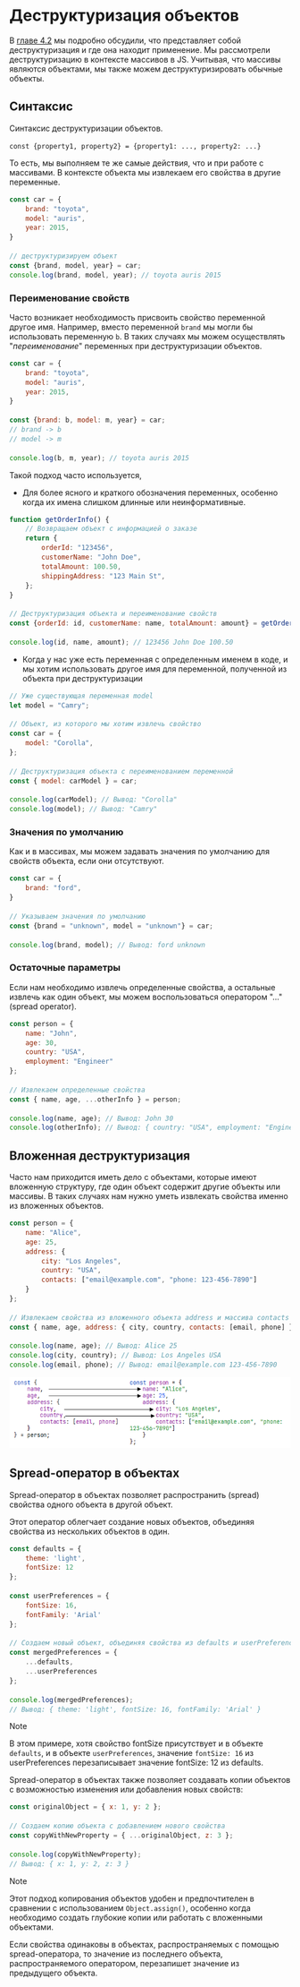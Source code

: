 # Деструктуризация объектов

В [главе 4.2](../4_arrays/42_destructuring_spread_operator.md) мы подробно обсудили, что представляет собой деструктуризация и где она находит применение. Мы рассмотрели деструктуризацию в контексте массивов в JS. Учитывая, что массивы являются объектами, мы также можем деструктуризировать обычные объекты.

## Синтаксис

Синтаксис деструктуризации объектов.

`const {property1, property2} = {property1: ..., property2: ...}`

То есть, мы выполняем те же самые действия, что и при работе с массивами. В контексте объекта мы извлекаем его свойства в другие переменные.

```js
const car = {
    brand: "toyota",
    model: "auris",
    year: 2015,
}

// деструктуризируем объект
const {brand, model, year} = car;
console.log(brand, model, year); // toyota auris 2015
```

### Переименование свойств

Часто возникает необходимость присвоить свойство переменной другое имя. Например, вместо переменной `brand` мы могли бы использовать переменную `b`. В таких случаях мы можем осуществлять "_переименование_" переменных при деструктуризации объектов.

```js
const car = {
    brand: "toyota",
    model: "auris",
    year: 2015,
}

const {brand: b, model: m, year} = car;
// brand -> b
// model -> m

console.log(b, m, year); // toyota auris 2015
```

Такой подход часто используется, 
* Для более ясного и краткого обозначения переменных, особенно когда их имена слишком длинные или неинформативные.
```js
function getOrderInfo() {
    // Возвращаем объект с информацией о заказе
    return {
        orderId: "123456",
        customerName: "John Doe",
        totalAmount: 100.50,
        shippingAddress: "123 Main St",
    };
}

// Деструктуризация объекта и переименование свойств
const {orderId: id, customerName: name, totalAmount: amount} = getOrderInfo();

console.log(id, name, amount); // 123456 John Doe 100.50
```
* Когда у нас уже есть переменная с определенным именем в коде, и мы хотим использовать другое имя для переменной, полученной из объекта при деструктуризации

```js
// Уже существующая переменная model
let model = "Camry";

// Объект, из которого мы хотим извлечь свойство
const car = {
    model: "Corolla",
};

// Деструктуризация объекта с переименованием переменной
const { model: carModel } = car;

console.log(carModel); // Вывод: "Corolla"
console.log(model); // Вывод: "Camry"
```

### Значения по умолчанию

Как и в массивах, мы можем задавать значения по умолчанию для свойств объекта, если они отсутствуют.

```js
const car = {
    brand: "ford",
}

// Указываем значения по умолчанию
const {brand = "unknown", model = "unknown"} = car;

console.log(brand, model); // Вывод: ford unknown
```

### Остаточные параметры

Если нам необходимо извлечь определенные свойства, а остальные извлечь как один объект, мы можем воспользоваться оператором "..." (spread operator).

```js
const person = {
    name: "John",
    age: 30,
    country: "USA",
    employment: "Engineer"
};

// Извлекаем определенные свойства
const { name, age, ...otherInfo } = person;

console.log(name, age); // Вывод: John 30
console.log(otherInfo); // Вывод: { country: "USA", employment: "Engineer" }
```

## Вложенная деструктуризация

Часто нам приходится иметь дело с объектами, которые имеют вложенную структуру, где один объект содержит другие объекты или массивы. В таких случаях нам нужно уметь извлекать свойства именно из вложенных объектов.

```js
const person = {
    name: "Alice",
    age: 25,
    address: {
        city: "Los Angeles",
        country: "USA",
        contacts: ["email@example.com", "phone: 123-456-7890"]
    }
};

// Извлекаем свойства из вложенного объекта address и массива contacts
const { name, age, address: { city, country, contacts: [email, phone] } } = person;

console.log(name, age); // Вывод: Alice 25
console.log(city, country); // Вывод: Los Angeles USA
console.log(email, phone); // Вывод: email@example.com 123-456-7890
```
![Object Destructuring](../../_images/object_three.png)

## Spread-оператор в объектах

Spread-оператор в объектах позволяет распространить (spread) свойства одного объекта в другой объект.

Этот оператор облегчает создание новых объектов, объединяя свойства из нескольких объектов в один.

```js
const defaults = {
    theme: 'light',
    fontSize: 12
};

const userPreferences = {
    fontSize: 16,
    fontFamily: 'Arial'
};

// Создаем новый объект, объединяя свойства из defaults и userPreferences
const mergedPreferences = { 
    ...defaults, 
    ...userPreferences 
};

console.log(mergedPreferences);
// Вывод: { theme: 'light', fontSize: 16, fontFamily: 'Arial' }
```

> [!NOTE]
> В этом примере, хотя свойство fontSize присутствует и в объекте `defaults`, и в объекте `userPreferences`, значение `fontSize: 16` из userPreferences перезаписывает значение fontSize: 12 из defaults.

Spread-оператор в объектах также позволяет создавать копии объектов с возможностью изменения или добавления новых свойств:

```js
const originalObject = { x: 1, y: 2 };

// Создаем копию объекта с добавлением нового свойства
const copyWithNewProperty = { ...originalObject, z: 3 };

console.log(copyWithNewProperty);
// Вывод: { x: 1, y: 2, z: 3 }
```

> [!NOTE]
> Этот подход копирования объектов удобен и предпочтителен в сравнении с использованием `Object.assign()`, особенно когда необходимо создать глубокие копии или работать с вложенными объектами.

Если свойства одинаковы в объектах, распространяемых с помощью spread-оператора, то значение из последнего объекта, распространяемого оператором, перезапишет значение из предыдущего объекта.